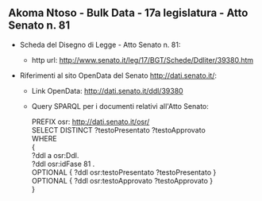 ## Akoma Ntoso - Bulk Data - 17a legislatura - Atto Senato n. 81 ##

* Scheda del Disegno di Legge - Atto Senato n. 81:
	* http url: http://www.senato.it/leg/17/BGT/Schede/Ddliter/39380.htm

* Riferimenti al sito OpenData del Senato http://dati.senato.it/:
	* Link OpenData: http://dati.senato.it/ddl/39380
	* Query SPARQL per i documenti relativi all'Atto Senato:

        PREFIX osr: <http://dati.senato.it/osr/>  
		SELECT DISTINCT ?testoPresentato ?testoApprovato  
		WHERE  
		{  
		    ?ddl a osr:Ddl.  
		    ?ddl osr:idFase 81 .  
		    OPTIONAL { ?ddl osr:testoPresentato ?testoPresentato }  
		    OPTIONAL { ?ddl osr:testoApprovato ?testoApprovato }  
		}
		